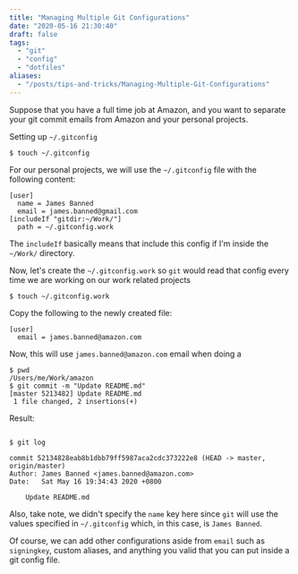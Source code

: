 ```yaml
---
title: "Managing Multiple Git Configurations"
date: "2020-05-16 21:30:40"
draft: false
tags:
  - "git"
  - "config"
  - "dotfiles"
aliases:
  - "/posts/tips-and-tricks/Managing-Multiple-Git-Configurations"
---
```


Suppose that you have a full time job at Amazon, and you want to separate
your git commit emails from Amazon and your personal projects.

Setting up `~/.gitconfig`

```shell
$ touch ~/.gitconfig
```

For our personal projects, we will use the `~/.gitconfig` file with the following
content:

```shell
[user]
  name = James Banned
  email = james.banned@gmail.com
[includeIf "gitdir:~/Work/"]
  path = ~/.gitconfig.work
```

The `includeIf` basically means that include this config if I'm inside
the `~/Work/` directory.


Now, let's create the `~/.gitconfig.work` so `git` would read that config every
time we are working on our work related projects

```shell
$ touch ~/.gitconfig.work
```

Copy the following to the newly created file:
```shell
[user]
  email = james.banned@amazon.com
```

Now, this will use `james.banned@amazon.com` email when doing a

```shell
$ pwd
/Users/me/Work/amazon
$ git commit -m "Update README.md"
[master 5213482] Update README.md
 1 file changed, 2 insertions(+)
```

Result:

```shell

$ git log

commit 52134828eab8b1dbb79ff5987aca2cdc373222e8 (HEAD -> master, origin/master)
Author: James Banned <james.banned@amazon.com>
Date:   Sat May 16 19:34:43 2020 +0800

    Update README.md
```

Also, take note, we didn't specify the `name` key here since `git` will use the values
specified in `~/.gitconfig` which, in this case, is `James Banned`.

Of course, we can add other configurations aside from `email` such as `signingkey`,
custom aliases, and anything you valid that you can put inside a git config file.

